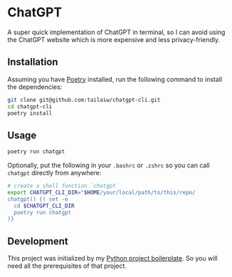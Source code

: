 # ChatGPT

A super quick implementation of ChatGPT in terminal, so I can avoid using the ChatGPT website which is more expensive and less privacy-friendly.

## Installation

Assuming you have [Poetry](https://python-poetry.org/) installed, run the following command to install the dependencies:

```bash
git clone git@github.com:tailaiw/chatgpt-cli.git
cd chatgpt-cli
poetry install
```

## Usage

```bash
poetry run chatgpt
```

Optionally, put the following in your `.bashrc` or `.zshrc` so you can call `chatgpt` directly from anywhere:

```bash
# create a shell function `chatgpt`
export CHATGPT_CLI_DIR="$HOME/your/local/path/to/this/repo/
chatgpt() {( set -e
  cd $CHATGPT_CLI_DIR
  poetry run chatgpt
)}
```


## Development

This project was initialized by my [Python project boilerplate](https://github.com/tailaiw/python-boilerplate). So you will need all the prerequisites of that project.
